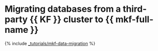 # Migrating databases from a third-party {{ KF }} cluster to {{ mkf-full-name }}

{% include [_tutorials/mkf-data-migration](../../_tutorials/mkf-data-migration.md) %}
